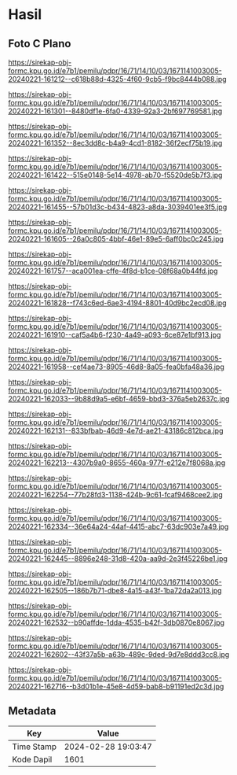 # Hasil

## Foto C Plano

https://sirekap-obj-formc.kpu.go.id/e7b1/pemilu/pdpr/16/71/14/10/03/1671141003005-20240221-161212--c618b88d-4325-4f60-9cb5-f9bc8444b088.jpg

https://sirekap-obj-formc.kpu.go.id/e7b1/pemilu/pdpr/16/71/14/10/03/1671141003005-20240221-161301--8480df1e-6fa0-4339-92a3-2bf697769581.jpg

https://sirekap-obj-formc.kpu.go.id/e7b1/pemilu/pdpr/16/71/14/10/03/1671141003005-20240221-161352--8ec3dd8c-b4a9-4cd1-8182-36f2ecf75b19.jpg

https://sirekap-obj-formc.kpu.go.id/e7b1/pemilu/pdpr/16/71/14/10/03/1671141003005-20240221-161422--515e0148-5e14-4978-ab70-f5520de5b7f3.jpg

https://sirekap-obj-formc.kpu.go.id/e7b1/pemilu/pdpr/16/71/14/10/03/1671141003005-20240221-161455--57b01d3c-b434-4823-a8da-3039401ee3f5.jpg

https://sirekap-obj-formc.kpu.go.id/e7b1/pemilu/pdpr/16/71/14/10/03/1671141003005-20240221-161605--26a0c805-4bbf-46e1-89e5-6aff0bc0c245.jpg

https://sirekap-obj-formc.kpu.go.id/e7b1/pemilu/pdpr/16/71/14/10/03/1671141003005-20240221-161757--aca001ea-cffe-4f8d-b1ce-08f68a0b44fd.jpg

https://sirekap-obj-formc.kpu.go.id/e7b1/pemilu/pdpr/16/71/14/10/03/1671141003005-20240221-161828--f743c6ed-6ae3-4194-8801-40d9bc2ecd08.jpg

https://sirekap-obj-formc.kpu.go.id/e7b1/pemilu/pdpr/16/71/14/10/03/1671141003005-20240221-161910--caf5a4b6-f230-4a49-a093-6ce87e1bf913.jpg

https://sirekap-obj-formc.kpu.go.id/e7b1/pemilu/pdpr/16/71/14/10/03/1671141003005-20240221-161958--cef4ae73-8905-46d8-8a05-fea0bfa48a36.jpg

https://sirekap-obj-formc.kpu.go.id/e7b1/pemilu/pdpr/16/71/14/10/03/1671141003005-20240221-162033--9b88d9a5-e6bf-4659-bbd3-376a5eb2637c.jpg

https://sirekap-obj-formc.kpu.go.id/e7b1/pemilu/pdpr/16/71/14/10/03/1671141003005-20240221-162131--833bfbab-46d9-4e7d-ae21-43186c812bca.jpg

https://sirekap-obj-formc.kpu.go.id/e7b1/pemilu/pdpr/16/71/14/10/03/1671141003005-20240221-162213--4307b9a0-8655-460a-977f-e212e7f8068a.jpg

https://sirekap-obj-formc.kpu.go.id/e7b1/pemilu/pdpr/16/71/14/10/03/1671141003005-20240221-162254--77b28fd3-1138-424b-9c61-fcaf9468cee2.jpg

https://sirekap-obj-formc.kpu.go.id/e7b1/pemilu/pdpr/16/71/14/10/03/1671141003005-20240221-162334--36e64a24-44af-4415-abc7-63dc903e7a49.jpg

https://sirekap-obj-formc.kpu.go.id/e7b1/pemilu/pdpr/16/71/14/10/03/1671141003005-20240221-162445--8896e248-31d8-420a-aa9d-2e3f45226be1.jpg

https://sirekap-obj-formc.kpu.go.id/e7b1/pemilu/pdpr/16/71/14/10/03/1671141003005-20240221-162505--186b7b71-dbe8-4a15-a43f-1ba72da2a013.jpg

https://sirekap-obj-formc.kpu.go.id/e7b1/pemilu/pdpr/16/71/14/10/03/1671141003005-20240221-162532--b90affde-1dda-4535-b42f-3db0870e8067.jpg

https://sirekap-obj-formc.kpu.go.id/e7b1/pemilu/pdpr/16/71/14/10/03/1671141003005-20240221-162602--43f37a5b-a63b-489c-9ded-9d7e8ddd3cc8.jpg

https://sirekap-obj-formc.kpu.go.id/e7b1/pemilu/pdpr/16/71/14/10/03/1671141003005-20240221-162716--b3d01b1e-45e8-4d59-bab8-b91191ed2c3d.jpg


## Metadata

| Key        | Value               |
| ---------- | ------------------- |
| Time Stamp | 2024-02-28 19:03:47 |
| Kode Dapil | 1601                |



